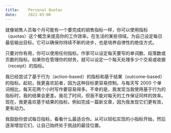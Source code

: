 ```yaml
---
title:    Personal Quotas
date:     2021-03-06
---
```


就像销售人员每个月可能有一个要完成的销售指标一样，你可以使用指标（quotas）这个概念来提高你的工作效率。在生活的某些领域，为自己设定每日最低输出目标。它可以确保你持续不断的进步，也是培养自律性的绝佳方式。

只要对你有用，你可以使用任何指标。作家可以设定每天要写的单词数、段落数或页数的指标。如果你在管理你的财务，就可以设定一个每天处理多少个交易或收据（receipt）的指标。

我已经尝试了基于行为（action-based）的指标和基于结果（outcome-based）的指标。起初，我更喜欢前者，因为这种目标更容易控制。与每天写 2000 个单词相比，每天花两个小时写作要容易得多。不幸的是，我发现当我使用基于行为的指标时，我的结果会更差。我花了时间，但我不能对每天的工作保证同样的效率。现在，我更喜欢基于结果的指标，例如完成一篇新文章，因为我发现它们更有效，更有动力。

我鼓励你尝试每日指标，看看什么最适合你。从可以轻松实现的小指标开始，然后逐渐增加它们，让自己始终处于挑战的最佳位置。
